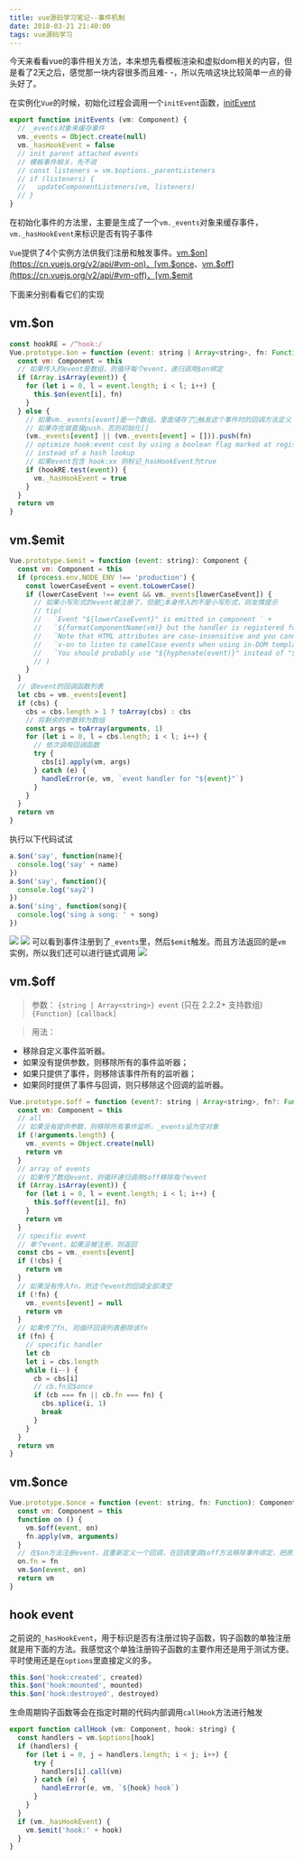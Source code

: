 ```yaml
---
title: vue源码学习笔记--事件机制
date: 2018-03-21 21:40:00
tags: vue源码学习
---
```

今天来看看vue的事件相关方法，本来想先看模板渲染和虚拟dom相关的内容，但是看了2天之后，感觉那一块内容很多而且难- -，所以先啃这块比较简单一点的骨头好了。
<!-- more -->
在实例化`Vue`的时候，初始化过程会调用一个`initEvent`函数，[initEvent](https://github.com/vuejs/vue/blob/dev/src/core/instance/events.js)

```javascript
export function initEvents (vm: Component) {
  // _events对象来缓存事件
  vm._events = Object.create(null)
  vm._hasHookEvent = false
  // init parent attached events
  // 模板事件相关，先不说
  // const listeners = vm.$options._parentListeners
  // if (listeners) {
  //   updateComponentListeners(vm, listeners)
  // }
}
```

在初始化事件的方法里，主要是生成了一个`vm._events`对象来缓存事件，`vm._hasHookEvent`来标识是否有钩子事件

`Vue`提供了4个实例方法供我们注册和触发事件。[vm.$on](https://cn.vuejs.org/v2/api/#vm-on)、[vm.$once](https://cn.vuejs.org/v2/api/#vm-once)、[vm.$off](https://cn.vuejs.org/v2/api/#vm-off)、[vm.$emit](https://cn.vuejs.org/v2/api/#vm-emit)

下面来分别看看它们的实现

## vm.$on

```javascript
const hookRE = /^hook:/
Vue.prototype.$on = function (event: string | Array<string>, fn: Function): Component {
  const vm: Component = this
  // 如果传入的event是数组，则循环每个event，递归调用$on绑定
  if (Array.isArray(event)) {
    for (let i = 0, l = event.length; i < l; i++) {
      this.$on(event[i], fn)
    }
  } else {
    // 如果vm._events[event]是一个数组，里面储存了触发这个事件时的回调方法定义
    // 如果存在就直接push，否则初始化[]
    (vm._events[event] || (vm._events[event] = [])).push(fn)
    // optimize hook:event cost by using a boolean flag marked at registration
    // instead of a hash lookup
    // 如果event包含 hook:xx 则标记_hasHookEvent为true
    if (hookRE.test(event)) {
      vm._hasHookEvent = true
    }
  }
  return vm
}
```

## vm.$emit

```javascript
Vue.prototype.$emit = function (event: string): Component {
  const vm: Component = this
  if (process.env.NODE_ENV !== 'production') {
    const lowerCaseEvent = event.toLowerCase()
    if (lowerCaseEvent !== event && vm._events[lowerCaseEvent]) {
      // 如果小写形式的event被注册了，但是本身传入的不是小写形式，则友情提示
      // tip(
      //   `Event "${lowerCaseEvent}" is emitted in component ` +
      //   `${formatComponentName(vm)} but the handler is registered for "${event}". ` +
      //   `Note that HTML attributes are case-insensitive and you cannot use ` +
      //   `v-on to listen to camelCase events when using in-DOM templates. ` +
      //   `You should probably use "${hyphenate(event)}" instead of "${event}".`
      // )
    }
  }
  // 该event的回调函数列表
  let cbs = vm._events[event]
  if (cbs) {
    cbs = cbs.length > 1 ? toArray(cbs) : cbs
    // 将剩余的参数转为数组
    const args = toArray(arguments, 1)
    for (let i = 0, l = cbs.length; i < l; i++) {
      // 依次调用回调函数
      try {
        cbs[i].apply(vm, args)
      } catch (e) {
        handleError(e, vm, `event handler for "${event}"`)
      }
    }
  }
  return vm
}
```

执行以下代码试试

```javascript
a.$on('say', function(name){
  console.log('say' + name)
})
a.$on('say', function(){
  console.log('say2')
})
a.$on('sing', function(song){
  console.log('sing a song: ' + song)
})
```

![](../public/images/15.png)
![](../public/images/16.png)
可以看到事件注册到了`_events`里，然后`$emit`触发。而且方法返回的是`vm`实例，所以我们还可以进行链式调用
![](../public/images/17.png)

## vm.$off

> 参数：
`{string | Array<string>} event` (只在 2.2.2+ 支持数组)
`{Function} [callback]`

> 用法：
- 移除自定义事件监听器。
- 如果没有提供参数，则移除所有的事件监听器；
- 如果只提供了事件，则移除该事件所有的监听器；
- 如果同时提供了事件与回调，则只移除这个回调的监听器。

```javascript
Vue.prototype.$off = function (event?: string | Array<string>, fn?: Function): Component {
  const vm: Component = this
  // all
  // 如果没有提供参数，则移除所有事件监听，_events设为空对象
  if (!arguments.length) {
    vm._events = Object.create(null)
    return vm
  }
  // array of events
  // 如果传了数组event，则循环递归调用$off移除每个event
  if (Array.isArray(event)) {
    for (let i = 0, l = event.length; i < l; i++) {
      this.$off(event[i], fn)
    }
    return vm
  }
  // specific event
  // 单个event，如果没被注册，则返回
  const cbs = vm._events[event]
  if (!cbs) {
    return vm
  }
  // 如果没有传入fn，则这个event的回调全部清空
  if (!fn) {
    vm._events[event] = null
    return vm
  }
  // 如果传了fn, 则循环回调列表删除该fn
  if (fn) {
    // specific handler
    let cb
    let i = cbs.length
    while (i--) {
      cb = cbs[i]
      // cb.fn见$once
      if (cb === fn || cb.fn === fn) {
        cbs.splice(i, 1)
        break
      }
    }
  }
  return vm
}
```

## vm.$once

```javascript
Vue.prototype.$once = function (event: string, fn: Function): Component {
  const vm: Component = this
  function on () {
    vm.$off(event, on)
    fn.apply(vm, arguments)
  }
  // 在$on方法注册event，且重新定义一个回调，在回调里调$off方法移除事件绑定，把原来的fn赋值给on.fn
  on.fn = fn
  vm.$on(event, on)
  return vm
}
```

## hook event

之前说的`_hasHookEvent`，用于标识是否有注册过钩子函数，钩子函数的单独注册就是用下面的方法。我感觉这个单独注册钩子函数的主要作用还是用于测试方便。平时使用还是在`options`里直接定义的多。

```javascript
this.$on('hook:created', created)
this.$on('hook:mounted', mounted)
this.$on('hook:destroyed', destroyed)
```

生命周期钩子函数等会在指定时期的代码内部调用`callHook`方法进行触发

```javascript
export function callHook (vm: Component, hook: string) {
  const handlers = vm.$options[hook]
  if (handlers) {
    for (let i = 0, j = handlers.length; i < j; i++) {
      try {
        handlers[i].call(vm)
      } catch (e) {
        handleError(e, vm, `${hook} hook`)
      }
    }
  }
  if (vm._hasHookEvent) {
    vm.$emit('hook:' + hook)
  }
}
```